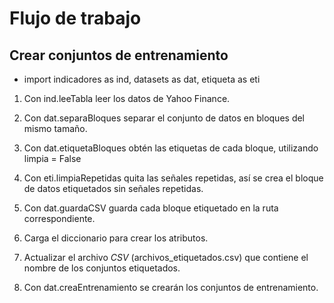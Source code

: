 # Flujo de trabajo

## Crear conjuntos de entrenamiento

+ import indicadores as ind, datasets as dat, etiqueta as eti

1. Con ind.leeTabla leer los datos de Yahoo Finance.

2. Con dat.separaBloques separar el conjunto de datos en bloques del mismo tamaño.

3. Con dat.etiquetaBloques obtén las etiquetas de cada bloque, utilizando limpia = False

4. Con eti.limpiaRepetidas quita las señales repetidas, así se crea el bloque de datos etiquetados sin señales repetidas.

5. Con dat.guardaCSV guarda cada bloque etiquetado en la ruta correspondiente.

6. Carga el diccionario para crear los atributos.

7. Actualizar el archivo *CSV* (archivos_etiquetados.csv) que contiene el nombre de los conjuntos etiquetados.

8. Con dat.creaEntrenamiento se crearán los conjuntos de entrenamiento.
